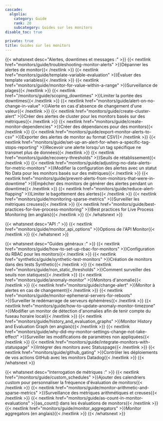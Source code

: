 ```yaml
---
cascade:
  algolia:
    category: Guide
    rank: 20
    subcategory: Guides sur les monitors
disable_toc: true

private: true
title: Guides sur les monitors
---
```


{{< whatsnext desc="Alertes, downtimes et messages :" >}}
    {{< nextlink href="monitors/guide/troubleshooting-monitor-alerts" >}}Dépanner les alertes de monitor{{< /nextlink >}}
    {{< nextlink href="monitors/guide/template-variable-evaluation" >}}Évaluer des template variables{{< /nextlink >}}
    {{< nextlink href="monitors/guide/monitor-for-value-within-a-range" >}}Surveillance de plages{{< /nextlink >}}
    {{< nextlink href="/monitors/guide/scoping_downtimes" >}}Limiter la portée des downtimes{{< /nextlink >}}
    {{< nextlink href="monitors/guide/alert-on-no-change-in-value" >}}Alerte en cas d'absence de changement d'une valeur{{< /nextlink >}}
    {{< nextlink href="monitors/guide/create-cluster-alert" >}}Créer des alertes de cluster pour les monitors basés sur des métriques{{< /nextlink >}}
    {{< nextlink href="monitors/guide/create-monitor-dependencies" >}}Créer des dépendances pour des monitors{{< /nextlink >}}
    {{< nextlink href="monitors/guide/export-monitor-alerts-to-csv" >}}Exporter des alertes de monitor au format CSV{{< /nextlink >}}
    {{< nextlink href="monitors/guide/set-up-an-alert-for-when-a-specific-tag-stops-reporting" >}}Recevoir une alerte lorsqu'un tag spécifique ne transmet plus de données{{< /nextlink >}}
    {{< nextlink href="monitors/guide/recovery-thresholds" >}}Seuils de rétablissement{{< /nextlink >}}
    {{< nextlink href="monitors/guide/adjusting-no-data-alerts-for-metric-monitors" >}}Modifier la configuration des alertes avec un statut No Data pour les monitors basés sur des métriques{{< /nextlink >}}
    {{< nextlink href="monitors/guide/prevent-alerts-from-monitors-that-were-in-downtime" >}}Empêcher des monitors de générer des alertes pendant un downtime{{< /nextlink >}}
    {{< nextlink href="monitors/guide/reduce-alert-flapping" >}}Limiter le bagottement des alertes{{< /nextlink >}}
    {{< nextlink href="monitors/guide/monitoring-sparse-metrics" >}}Surveiller les métriques creuses{{< /nextlink >}}
    {{< nextlink href="monitors/guide/best-practices-for-live-process-monitoring" >}}Best practices for Live Process Monitoring (en anglais){{< /nextlink >}}
{{< /whatsnext >}}

{{< whatsnext desc="API :" >}}
    {{< nextlink href="monitors/guide/monitor_api_options" >}}Options de l'API Monitor{{< /nextlink >}}
{{< /whatsnext >}}

{{< whatsnext desc="Guides généraux :" >}}
    {{< nextlink href="monitors/guide/how-to-set-up-rbac-for-monitors" >}}Configuration du RBAC pour les monitors{{< /nextlink >}}
    {{< nextlink href="synthetics/guide/synthetic-test-monitors" >}}Création de monitors dans des tests Synthetic{{< /nextlink >}}
    {{< nextlink href="monitors/guide/non_static_thresholds" >}}Comment surveiller des seuils non statiques{{< /nextlink >}}
    {{< nextlink href="monitors/guide/anomaly-monitor" >}}Monitors d'anomalie{{< /nextlink >}}
    {{< nextlink href="monitors/guide/change-alert" >}}Monitor à alertes en cas de changement{{< /nextlink >}}
    {{< nextlink href="monitors/guide/monitor-ephemeral-servers-for-reboots" >}}Surveiller le redémarrage de serveurs éphémères{{< /nextlink >}}
    {{< nextlink href="monitors/guide/how-to-update-anomaly-monitor-timezone" >}}Modifier un monitor de détection d'anomalies afin de tenir compte du fuseau horaire local{{< /nextlink >}}
    {{< nextlink href="monitors/guide/history_and_evaluation_graphs" >}}Monitor History and Evaluation Graph (en anglais){{< /nextlink >}}
    {{< nextlink href="monitors/guide/why-did-my-monitor-settings-change-not-take-effect" >}}Surveiller les modifications de paramètres non appliquées{{< /nextlink >}}
    {{< nextlink href="monitors/guide/integrate-monitors-with-statuspage" >}}Intégrer des monitors avec Statuspage{{< /nextlink >}}
    {{< nextlink href="monitors/guide/github_gating" >}}Contrôler les déploiements de vos actions GitHub avec les monitors Datadog{{< /nextlink >}}
{{< /whatsnext >}}

{{< whatsnext desc="Interrogation de métriques :" >}}
    {{< nextlink href="/monitors/guide/custom_schedules" >}}Ajouter des calendriers custom pour personnaliser la fréquence d'évaluation de monitors{{< /nextlink >}}
    {{< nextlink href="monitors/guide/monitor-arithmetic-and-sparse-metrics" >}}Surveillance des métriques arithmétiques et creuses{{< /nextlink >}}
    {{< nextlink href="monitors/guide/as-count-in-monitor-evaluations" >}}as_count() dans les évaluations de monitors{{< /nextlink >}}
    {{< nextlink href="monitors/guide/monitor_aggregators" >}}Monitor aggregators (en anglais){{< /nextlink >}}
{{< /whatsnext >}}
